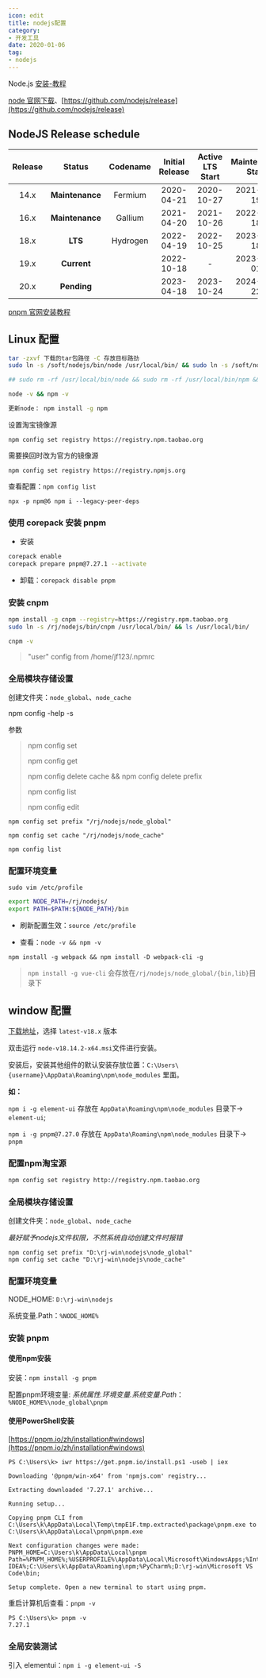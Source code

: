 ```yaml
---
icon: edit
title: nodejs配置
category: 
- 开发工具
date: 2020-01-06
tag:
- nodejs
---
```


<!-- more -->

Node.js  [安装-教程](https://blog.csdn.net/qq_42476834/article/details/110789382)

[node 官网下载](http://nodejs.cn/download/)、[https://github.com/nodejs/release](https://github.com/nodejs/release)

## NodeJS Release schedule

| Release  | Status              | Codename     |Initial Release | Active LTS Start | Maintenance Start | End-of-life               |
| :--:     | :---:               | :---:        | :---:          | :---:            | :---:             | :---:                     |
| 14.x | **Maintenance**     | Fermium  | 2020-04-21     | 2020-10-27       | 2021-10-19        | 2023-04-30                |
| 16.x | **Maintenance**     | Gallium  | 2021-04-20     | 2021-10-26       | 2022-10-18        | 2023-09-11                |
| 18.x | **LTS**             | Hydrogen | 2022-04-19     | 2022-10-25       | 2023-10-18        | 2025-04-30                |
| 19.x | **Current**         |              | 2022-10-18     | -                | 2023-04-01        | 2023-06-01                |
| 20.x     | **Pending**         |              | 2023-04-18     | 2023-10-24       | 2024-10-22        | 2026-04-30                |

[pnpm 官网安装教程](https://pnpm.io/zh/installation)

## Linux 配置

```bash
tar -zxvf 下载的tar包路径 -C 存放目标路劲
sudo ln -s /soft/nodejs/bin/node /usr/local/bin/ && sudo ln -s /soft/nodejs/bin/npm /usr/local/bin/ && ls /usr/local/bin/

## sudo rm -rf /usr/local/bin/node && sudo rm -rf /usr/local/bin/npm && sudo rm -rf /usr/local/bin/cnpm

node -v && npm -v

更新node： npm install -g npm 

```

设置淘宝镜像源

```shell
npm config set registry https://registry.npm.taobao.org
```

需要换回时改为官方的镜像源

```shell
npm config set registry https://registry.npmjs.org
```

查看配置：`npm config list`

`npx -p npm@6 npm i --legacy-peer-deps`

### 使用 corepack 安装 pnpm

- 安装

```bash
corepack enable
corepack prepare pnpm@7.27.1 --activate
```

- 卸载：`corepack disable pnpm`

### 安装 cnpm

```bash
npm install -g cnpm --registry=https://registry.npm.taobao.org
sudo ln -s /rj/nodejs/bin/cnpm /usr/local/bin/ && ls /usr/local/bin/

cnpm -v
```

> "user" config from /home/jf123/.npmrc

### 全局模块存储设置

创建文件夹：`node_global`、`node_cache`

npm config -help -s

参数

> npm config set
>
> npm config get
>
> npm config delete cache && npm config delete prefix
>
> npm config list
>
> npm config edit

```shell
npm config set prefix "/rj/nodejs/node_global" 

npm config set cache "/rj/nodejs/node_cache"

npm config list
```

### 配置环境变量

`sudo vim /etc/profile`

```bash
export NODE_PATH=/rj/nodejs/
export PATH=$PATH:${NODE_PATH}/bin
```

- 刷新配置生效：`source /etc/profile`

- 查看：`node -v && npm -v`

```
npm install -g webpack && npm install -D webpack-cli -g
```

> `npm install -g vue-cli` 会存放在`/rj/nodejs/node_global/{bin,lib}`目录下

## window 配置

[下载地址](https://nodejs.org/download/release/)，选择 `latest-v18.x` 版本

双击运行 `node-v18.14.2-x64.msi`文件进行安装。

安装后，安装其他组件的默认安装存放位置：`C:\Users\{username}\AppData\Roaming\npm\node_modules` 里面。

**如：**

`npm i -g element-ui` 存放在 `AppData\Roaming\npm\node_modules` 目录下-> `element-ui`;

`npm i -g pnpm@7.27.0` 存放在 `AppData\Roaming\npm\node_modules` 目录下-> `pnpm`

### 配置npm淘宝源

```bash
npm config set registry http://registry.npm.taobao.org
```

### 全局模块存储设置

创建文件夹：`node_global`、`node_cache`

*最好赋予nodejs文件权限，不然系统自动创建文件时报错*

```shell
npm config set prefix "D:\rj-win\nodejs\node_global"
npm config set cache "D:\rj-win\nodejs\node_cache"
```

### 配置环境变量

NODE_HOME: `D:\rj-win\nodejs`

系统变量.Path：`%NODE_HOME%`

### 安装 pnpm

#### 使用npm安装

安装：`npm install -g pnpm`

配置pnpm环境变量: *系统属性.环境变量.系统变量.Path*：`%NODE_HOME%\node_global\pnpm`

#### 使用PowerShell安装

[https://pnpm.io/zh/installation#windows](https://pnpm.io/zh/installation#windows)

```shell
PS C:\Users\k> iwr https://get.pnpm.io/install.ps1 -useb | iex                                                          

Downloading '@pnpm/win-x64' from 'npmjs.com' registry...

Extracting downloaded '7.27.1' archive...

Running setup...

Copying pnpm CLI from C:\Users\k\AppData\Local\Temp\tmpE1F.tmp.extracted\package\pnpm.exe to C:\Users\k\AppData\Local\pnpm\pnpm.exe

Next configuration changes were made:
PNPM_HOME=C:\Users\k\AppData\Local\pnpm
Path=%PNPM_HOME%;%USERPROFILE%\AppData\Local\Microsoft\WindowsApps;%IntelliJ IDEA%;C:\Users\k\AppData\Roaming\npm;%PyCharm%;D:\rj-win\Microsoft VS Code\bin;

Setup complete. Open a new terminal to start using pnpm.
```

重启计算机后查看：`pnpm -v`

```
PS C:\Users\k> pnpm -v
7.27.1
```

### 全局安装测试

引入 elementui：`npm i -g element-ui -S`
